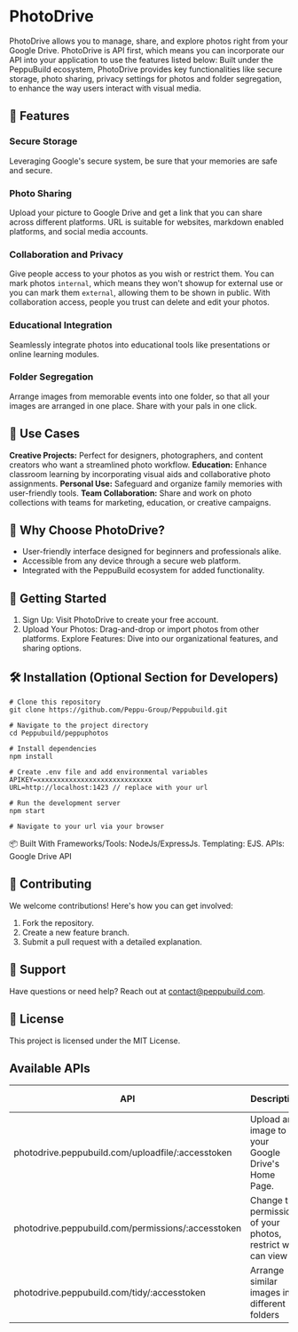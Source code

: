 # PhotoDrive

PhotoDrive allows you to manage, share, and explore photos right from your Google Drive. PhotoDrive is API first, which means you can incorporate our API into your application to use the features listed below:
Built under the PeppuBuild ecosystem, PhotoDrive provides key functionalities like secure storage, photo sharing, privacy settings for photos and folder segregation, to enhance the way users interact with visual media.

## 🚀 Features
### Secure Storage
Leveraging Google's secure system, be sure that your memories are safe and secure. 

### Photo Sharing
Upload your picture to Google Drive and get a link that you can share across different platforms. URL is suitable for websites, markdown enabled platforms, and social media accounts.

### Collaboration and Privacy
Give people access to your photos as you wish or restrict them. You can mark photos `internal`, which means they won't showup for external use or you can mark them `external`, allowing them to be shown in public. With collaboration access, people you trust can delete and edit your photos.

### Educational Integration
Seamlessly integrate photos into educational tools like presentations or online learning modules.

### Folder Segregation
Arrange images from memorable events into one folder, so that all your images are arranged in one place. Share with your pals in one click.

## 🎯 Use Cases
**Creative Projects:** Perfect for designers, photographers, and content creators who want a streamlined photo workflow.
**Education:** Enhance classroom learning by incorporating visual aids and collaborative photo assignments.
**Personal Use:** Safeguard and organize family memories with user-friendly tools.
**Team Collaboration:** Share and work on photo collections with teams for marketing, education, or creative campaigns.

## 🌟 Why Choose PhotoDrive?
- User-friendly interface designed for beginners and professionals alike.
- Accessible from any device through a secure web platform.
- Integrated with the PeppuBuild ecosystem for added functionality.

## 📖 Getting Started
1. Sign Up: Visit PhotoDrive to create your free account.
2. Upload Your Photos: Drag-and-drop or import photos from other platforms.
Explore Features: Dive into our organizational features, and sharing options.

## 🛠️ Installation (Optional Section for Developers)

```
# Clone this repository
git clone https://github.com/Peppu-Group/Peppubuild.git

# Navigate to the project directory
cd Peppubuild/peppuphotos

# Install dependencies
npm install

# Create .env file and add environmental variables
APIKEY=xxxxxxxxxxxxxxxxxxxxxxxxxxxxx
URL=http://localhost:1423 // replace with your url

# Run the development server
npm start

# Navigate to your url via your browser
```
📦 Built With
Frameworks/Tools: NodeJs/ExpressJs.
Templating: EJS.
APIs: Google Drive API

## 🤝 Contributing
We welcome contributions! Here's how you can get involved:

1. Fork the repository.
2. Create a new feature branch.
3. Submit a pull request with a detailed explanation.

## 📧 Support
Have questions or need help? Reach out at contact@peppubuild.com.

## 📝 License
This project is licensed under the MIT License.

## Available APIs
| API                                                | Description                                                 | Body (Params)                  |
|----------------------------------------------------|-------------------------------------------------------------|-------------------------------   |
| photodrive.peppubuild.com/uploadfile/:accesstoken  | Upload an image to your Google Drive's Home Page.           | None                             |
| photodrive.peppubuild.com/permissions/:accesstoken | Change the permissions of your photos, restrict who can view| id: File Id, Role: role string   |
| photodrive.peppubuild.com/tidy/:accesstoken        | Arrange similar images into different folders               |folderId, fileId, name:folder name |
